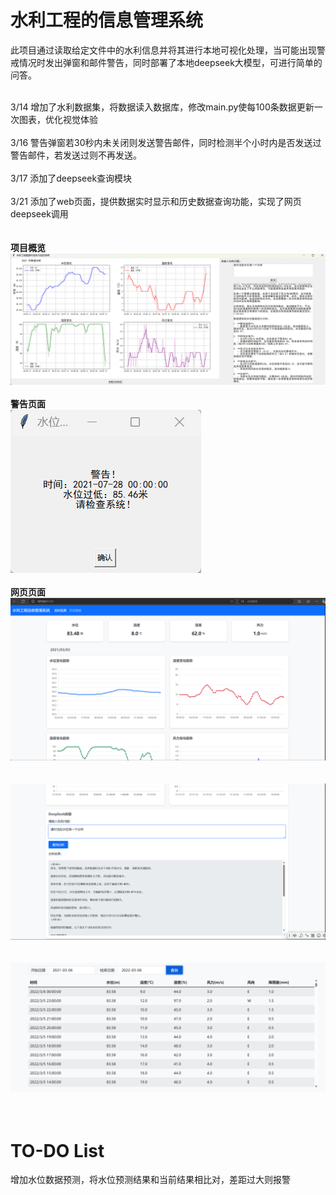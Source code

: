 # 水利工程的信息管理系统
此项目通过读取给定文件中的水利信息并将其进行本地可视化处理，当可能出现警戒情况时发出弹窗和邮件警告，同时部署了本地deepseek大模型，可进行简单的问答。<br><br>

3/14 增加了水利数据集，将数据读入数据库，修改main.py使每100条数据更新一次图表，优化视觉体验<br><br>
3/16 警告弹窗若30秒内未关闭则发送警告邮件，同时检测半个小时内是否发送过警告邮件，若发送过则不再发送。<br><br>
3/17 添加了deepseek查询模块<br><br>
3/21 添加了web页面，提供数据实时显示和历史数据查询功能，实现了网页deepseek调用<br><br><br>
**项目概览**<br>
![项目概览](https://github.com/GreypLa1n/Information-management-system-for-water-conservancy-projects/blob/main/images/project_overview.png?raw=true)<br><br>
**警告页面**<br>
![警告页面](https://github.com/GreypLa1n/Information-management-system-for-water-conservancy-projects/blob/main/images/project_warning.png?raw=true)<br><br>
**网页页面**<br>
![网页页面](https://github.com/GreypLa1n/Information-management-system-for-water-conservancy-projects/blob/main/images/web_view1.png?raw=true)<br><br><br>
![网页页面](https://github.com/GreypLa1n/Information-management-system-for-water-conservancy-projects/blob/main/images/web_view2.png?raw=true)<br><br><br>
![网页页面](https://github.com/GreypLa1n/Information-management-system-for-water-conservancy-projects/blob/main/images/web_view3.png?raw=true)<br><br><br>

# TO-DO List<br>
增加水位数据预测，将水位预测结果和当前结果相比对，差距过大则报警

